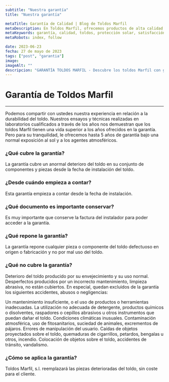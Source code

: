 ```yaml
---
subtitle: "Nuestra garantía"
title: "Nuestra garantía"

metaTitle: Garantía de Calidad | Blog de Toldos Marfil
metaDescription: En Toldos Marfil, ofrecemos productos de alta calidad respaldados por nuestra garantía. Aprende más sobre nuestras políticas de garantía y cómo aseguramos la satisfacción de nuestros clientes.
metaKeywords: garantía, calidad, toldos, protección solar, satisfacción del cliente, Toldos Marfil
metaRobots: index, follow

date: 2023-06-23
fecha: 27 de mayo de 2023
tags: ["post", "garantia"]
image: 
imageAlt: ""
descripcion: "GARANTÍA TOLDOS MARFIL - Descubre los toldos Marfil con garantía de hasta 5 años. Protección duradera contra el sol y los agentes atmosféricos. Reparamos piezas defectuosas sin coste para el cliente. Confía en nuestra calidad y tranquilidad."
---
```


# Garantía de Toldos Marfil

---

Podemos compartir con ustedes nuestra experiencia en relación a la durabilidad del toldo. Nuestros ensayos y técnicas realizadas en laboratorios cualificados a través de los años nos demuestran que los toldos Marfil tienen una vida superior a los años ofrecidos en la garantía. Pero para su tranquilidad, le ofrecemos hasta 5 años de garantía bajo una normal exposición al sol y a los agentes atmosféricos.

### ¿Qué cubre la garantía?

La garantía cubre un anormal deterioro del toldo en su conjunto de componentes y piezas desde la fecha de instalación del toldo.

### ¿Desde cuándo empieza a contar?

Esta garantía empieza a contar desde la fecha de instalación.

### ¿Qué documento es importante conservar?

Es muy importante que conserve la factura del instalador para poder acceder a la garantía.

### ¿Qué repone la garantía?

La garantía repone cualquier pieza o componente del toldo defectuoso en origen o fabricación y no por mal uso del toldo.

### ¿Qué no cubre la garantía?

Deterioro del toldo producido por su envejecimiento y su uso normal. Desperfectos producidos por un incorrecto mantenimiento, limpieza abrasiva, no están cubiertos. En especial, quedan excluidos de la garantía los siguientes accidentes, abusos o negligencias:

Un mantenimiento insuficiente, o el uso de productos o herramientas inadecuadas. La utilización no adecuada de detergente, productos químicos o disolventes, raspadores o cepillos abrasivos u otros instrumentos que puedan dañar el toldo. Condiciones climáticas inusuales. Contaminación atmosférica, uso de fitosanitarios, suciedad de animales, excrementos de pájaros. Errores de manipulación del usuario. Caídas de objetos proyectados sobre el toldo, quemaduras de cigarrillos, petardos, bengalas u otros, incendio. Colocación de objetos sobre el toldo, accidentes de tránsito, vandalismo.

### ¿Cómo se aplica la garantía?

Toldos Marfil, s.l. reemplazará las piezas deterioradas del toldo, sin coste para el cliente.
